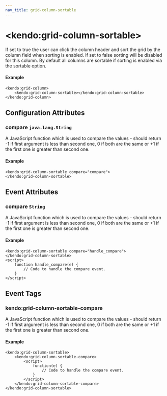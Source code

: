 ```yaml
---
nav_title: grid-column-sortable
---
```


# \<kendo:grid-column-sortable\>

If set to true the user can click the column header and sort the grid by the column field when sorting is enabled. If set to false sorting will
be disabled for this column. By default all columns are sortable if sorting is enabled via the sortable option.

#### Example
    <kendo:grid-column>
        <kendo:grid-column-sortable></kendo:grid-column-sortable>
    </kendo:grid-column>

## Configuration Attributes

### compare `java.lang.String`

A JavaScript function which is used to compare the values - should return -1 if first argument is less than second one, 0 if both are the same or +1 if the first one is greater than second one.

#### Example
    <kendo:grid-column-sortable compare="compare">
    </kendo:grid-column-sortable>


## Event Attributes

### compare `String`

A JavaScript function which is used to compare the values - should return -1 if first argument is less than second one, 0 if both are the same or +1 if the first one is greater than second one.


#### Example
    <kendo:grid-column-sortable compare="handle_compare">
    </kendo:grid-column-sortable>
    <script>
        function handle_compare(e) {
            // Code to handle the compare event.
        }
    </script>

## Event Tags

### kendo:grid-column-sortable-compare

A JavaScript function which is used to compare the values - should return -1 if first argument is less than second one, 0 if both are the same or +1 if the first one is greater than second one.


#### Example
    <kendo:grid-column-sortable>
        <kendo:grid-column-sortable-compare>
            <script>
                function(e) {
                    // Code to handle the compare event.
                }
            </script>
        </kendo:grid-column-sortable-compare>
    </kendo:grid-column-sortable>

